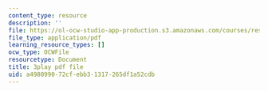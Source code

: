 ```yaml
---
content_type: resource
description: ''
file: https://ol-ocw-studio-app-production.s3.amazonaws.com/courses/res-ll-005-mathematics-of-big-data-and-machine-learning-january-iap-2020/a498099072cfebb31317265df1a52cdb_P5SjikeOHr0.pdf
file_type: application/pdf
learning_resource_types: []
ocw_type: OCWFile
resourcetype: Document
title: 3play pdf file
uid: a4980990-72cf-ebb3-1317-265df1a52cdb
---
```

